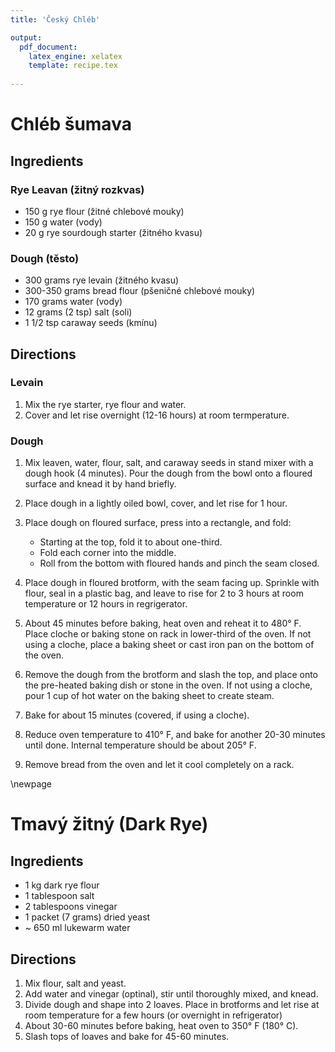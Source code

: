 ```yaml
---
title: 'Český Chléb'

output: 
  pdf_document:
    latex_engine: xelatex
    template: recipe.tex
    
---
```



# Chléb šumava 

## Ingredients 

### Rye Leavan (žitný rozkvas)

- 150 g rye flour (žitné chlebové mouky)
- 150 g water (vody)
- 20 g rye sourdough starter (žitného kvasu)

### Dough (těsto)

- 300 grams rye levain (žitného kvasu)
- 300-350 grams bread flour (pšeničné chlebové mouky)
- 170 grams water (vody)
- 12 grams (2 tsp) salt (soli)
- 1 1/2 tsp caraway seeds (kmínu)

## Directions

### Levain 

1. Mix the rye starter, rye flour and water. 
2. Cover and let rise overnight (12-16 hours) at room termperature. 

### Dough 

1. Mix leaven, water, flour, salt, and caraway seeds in stand mixer with a dough hook (4 minutes). Pour the dough from the bowl onto a floured surface and knead it by hand briefly. 

2. Place dough in a lightly oiled bowl, cover, and let rise for 1 hour.

3. Place dough on floured surface, press into a rectangle, and fold: 

	- Starting at the top, fold it to about one-third. 
	- Fold each corner into the middle. 
	- Roll from the bottom with floured hands and pinch the seam closed. 

4. Place dough in floured brotform, with the seam facing up. Sprinkle with flour, seal in a plastic bag, and leave to rise for 2 to 3 hours at room temperature or 12 hours in regrigerator.

5. About 45 minutes before baking, heat oven and reheat it to 480° F. Place cloche or baking stone on rack in lower-third of the oven. If not using a cloche, place a baking sheet or cast iron pan on the bottom of the oven. 

6. Remove the dough from the brotform and slash the top, and place onto the pre-heated baking dish or stone in the oven. If not using a cloche, pour 1 cup of hot water on the baking sheet to create steam.

7. Bake for about 15 minutes (covered, if using a cloche). 

8. Reduce oven temperature to 410° F, and bake for another 20-30 minutes until done. Internal temperature should be about 205° F.

9. Remove bread from the oven and let it cool completely on a rack. 

\newpage 


# Tmavý žitný (Dark Rye)

## Ingredients 

- 1 kg dark rye flour
- 1 tablespoon salt
- 2 tablespoons vinegar
- 1 packet (7 grams) dried yeast 
- ~ 650 ml lukewarm water

## Directions

1. Mix flour, salt and yeast.
2. Add water and vinegar (optinal), stir until thoroughly mixed, and knead.
3. Divide dough and shape into 2 loaves. Place in brotforms and let rise at room temperature for a few hours (or overnight in refrigerator)
4. About 30-60 minutes before baking, heat oven to 350° F (180° C). 
5. Slash tops of loaves and bake for 45-60 minutes.
